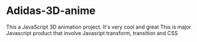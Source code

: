 # Adidas-3D-anime
This a JavaScript 3D animation project. It's very cool and great
This is major Javascript product that involve Javasript transform, transition and CSS 
